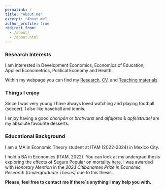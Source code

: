 ```yaml
---
permalink: /
title: "About me"
excerpt: "About me"
author_profile: true
redirect_from: 
  - /about/
  - /about.html
---
```


### Research Interests

I am interested in Development Economics, Economics of Education, Applied Econometrics, Political Economy and Health.

Within my webpage you can find my [Research](https://robertoglz.github.io/research), [CV](https://robertoglz.github.io/files/robertogonzalez_cv.pdf), and [Teaching materials](https://robertoglz.github.io/teaching).

### Things I enjoy

Since I was very young I have always loved watching and playing football (soccer). I also like baseball and tennis.

I enjoy having a good _choripán_ or _bratwurst_ and _alfajores_ & _apfelstrudel_ are my absolute favourite desserts.

### Educational Background

I am a MA in Economic Theory student at ITAM (2022-2024) in Mexico City. 

I hold a BA in Economics (ITAM, 2022). You can look at my undergrad thesis exploring the effects of Seguro Popular on mortality [here](https://robertoglz.github.io/files/tesis_BA_RobertoGonzalez.pdf). I was awarded with _Honorary Mention_ in the _2023 Citibanamex Prize in Economic Research (Undergraduate Theses)_ due to this thesis.

**Please, feel free to contact me if there´s anything I may help you with.**
